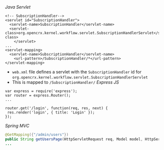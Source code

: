 *Java Servlet*
```JS
<!-- SubscriptionHandler-->
<servlet id="SubscriptionHandler">
  <servlet-name>SubscriptionHandler</servlet-name>
  <servlet-class>org.opencrx.kernel.workflow.servlet.SubscriptionHandlerServlet</servlet-class>
	</servlet>
...
<servlet-mapping>
  <servlet-name>SubscriptionHandler</servlet-name>
	<url-pattern>/SubscriptionHandler/*</url-pattern>
</servlet-mapping>
```
* `web.xml` file defines a servlet with the `SubscriptionHandler` id for `org.opencrx.kernel.workflow.servlet.SubscriptionHandlerServlet`
* This is mapped to `/SubscriptionHandler/`
 *Express JS*
 ```JS
var express = require('express');
var router = express.Router();
...

router.get('/login', function(req, res, next) {
  res.render('login', { title: 'Login' });
});
```
*Spring MVC*
```Java
@GetMapping({"/admin/users"})
public String getUsersPage(HttpServletRequest req, Model model, HttpServletResponse res) {
...

